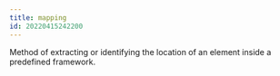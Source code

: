 ```yaml
---
title: mapping
id: 20220415242200
---
```


Method of extracting or identifying the location of an element inside a predefined framework. 
